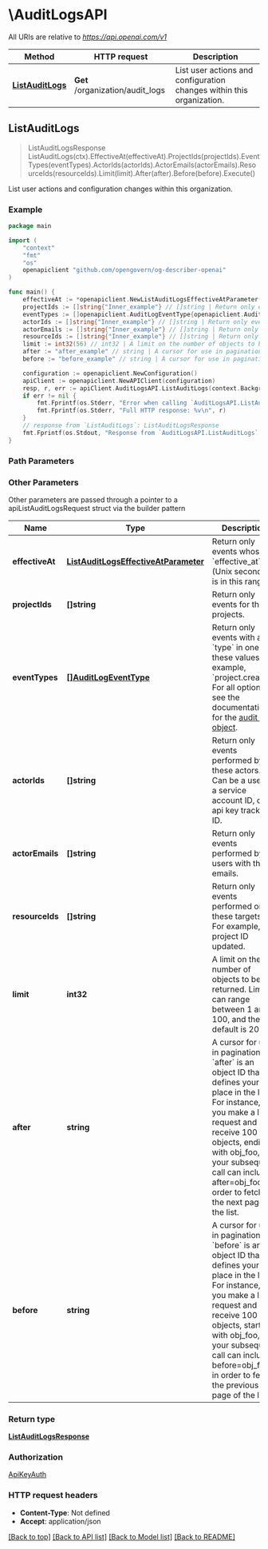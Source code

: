 # \AuditLogsAPI

All URIs are relative to *https://api.openai.com/v1*

Method | HTTP request | Description
------------- | ------------- | -------------
[**ListAuditLogs**](AuditLogsAPI.md#ListAuditLogs) | **Get** /organization/audit_logs | List user actions and configuration changes within this organization.



## ListAuditLogs

> ListAuditLogsResponse ListAuditLogs(ctx).EffectiveAt(effectiveAt).ProjectIds(projectIds).EventTypes(eventTypes).ActorIds(actorIds).ActorEmails(actorEmails).ResourceIds(resourceIds).Limit(limit).After(after).Before(before).Execute()

List user actions and configuration changes within this organization.

### Example

```go
package main

import (
	"context"
	"fmt"
	"os"
	openapiclient "github.com/opengovern/og-describer-openai"
)

func main() {
	effectiveAt := *openapiclient.NewListAuditLogsEffectiveAtParameter() // ListAuditLogsEffectiveAtParameter | Return only events whose `effective_at` (Unix seconds) is in this range. (optional)
	projectIds := []string{"Inner_example"} // []string | Return only events for these projects. (optional)
	eventTypes := []openapiclient.AuditLogEventType{openapiclient.AuditLogEventType("api_key.created")} // []AuditLogEventType | Return only events with a `type` in one of these values. For example, `project.created`. For all options, see the documentation for the [audit log object](/docs/api-reference/audit-logs/object). (optional)
	actorIds := []string{"Inner_example"} // []string | Return only events performed by these actors. Can be a user ID, a service account ID, or an api key tracking ID. (optional)
	actorEmails := []string{"Inner_example"} // []string | Return only events performed by users with these emails. (optional)
	resourceIds := []string{"Inner_example"} // []string | Return only events performed on these targets. For example, a project ID updated. (optional)
	limit := int32(56) // int32 | A limit on the number of objects to be returned. Limit can range between 1 and 100, and the default is 20.  (optional) (default to 20)
	after := "after_example" // string | A cursor for use in pagination. `after` is an object ID that defines your place in the list. For instance, if you make a list request and receive 100 objects, ending with obj_foo, your subsequent call can include after=obj_foo in order to fetch the next page of the list.  (optional)
	before := "before_example" // string | A cursor for use in pagination. `before` is an object ID that defines your place in the list. For instance, if you make a list request and receive 100 objects, starting with obj_foo, your subsequent call can include before=obj_foo in order to fetch the previous page of the list.  (optional)

	configuration := openapiclient.NewConfiguration()
	apiClient := openapiclient.NewAPIClient(configuration)
	resp, r, err := apiClient.AuditLogsAPI.ListAuditLogs(context.Background()).EffectiveAt(effectiveAt).ProjectIds(projectIds).EventTypes(eventTypes).ActorIds(actorIds).ActorEmails(actorEmails).ResourceIds(resourceIds).Limit(limit).After(after).Before(before).Execute()
	if err != nil {
		fmt.Fprintf(os.Stderr, "Error when calling `AuditLogsAPI.ListAuditLogs``: %v\n", err)
		fmt.Fprintf(os.Stderr, "Full HTTP response: %v\n", r)
	}
	// response from `ListAuditLogs`: ListAuditLogsResponse
	fmt.Fprintf(os.Stdout, "Response from `AuditLogsAPI.ListAuditLogs`: %v\n", resp)
}
```

### Path Parameters



### Other Parameters

Other parameters are passed through a pointer to a apiListAuditLogsRequest struct via the builder pattern


Name | Type | Description  | Notes
------------- | ------------- | ------------- | -------------
 **effectiveAt** | [**ListAuditLogsEffectiveAtParameter**](ListAuditLogsEffectiveAtParameter.md) | Return only events whose &#x60;effective_at&#x60; (Unix seconds) is in this range. | 
 **projectIds** | **[]string** | Return only events for these projects. | 
 **eventTypes** | [**[]AuditLogEventType**](AuditLogEventType.md) | Return only events with a &#x60;type&#x60; in one of these values. For example, &#x60;project.created&#x60;. For all options, see the documentation for the [audit log object](/docs/api-reference/audit-logs/object). | 
 **actorIds** | **[]string** | Return only events performed by these actors. Can be a user ID, a service account ID, or an api key tracking ID. | 
 **actorEmails** | **[]string** | Return only events performed by users with these emails. | 
 **resourceIds** | **[]string** | Return only events performed on these targets. For example, a project ID updated. | 
 **limit** | **int32** | A limit on the number of objects to be returned. Limit can range between 1 and 100, and the default is 20.  | [default to 20]
 **after** | **string** | A cursor for use in pagination. &#x60;after&#x60; is an object ID that defines your place in the list. For instance, if you make a list request and receive 100 objects, ending with obj_foo, your subsequent call can include after&#x3D;obj_foo in order to fetch the next page of the list.  | 
 **before** | **string** | A cursor for use in pagination. &#x60;before&#x60; is an object ID that defines your place in the list. For instance, if you make a list request and receive 100 objects, starting with obj_foo, your subsequent call can include before&#x3D;obj_foo in order to fetch the previous page of the list.  | 

### Return type

[**ListAuditLogsResponse**](ListAuditLogsResponse.md)

### Authorization

[ApiKeyAuth](../README.md#ApiKeyAuth)

### HTTP request headers

- **Content-Type**: Not defined
- **Accept**: application/json

[[Back to top]](#) [[Back to API list]](../README.md#documentation-for-api-endpoints)
[[Back to Model list]](../README.md#documentation-for-models)
[[Back to README]](../README.md)

